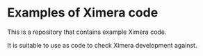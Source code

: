 # Examples of Ximera code

This is a repository that contains example Ximera code.

It is suitable to use as code to check Ximera development against.
